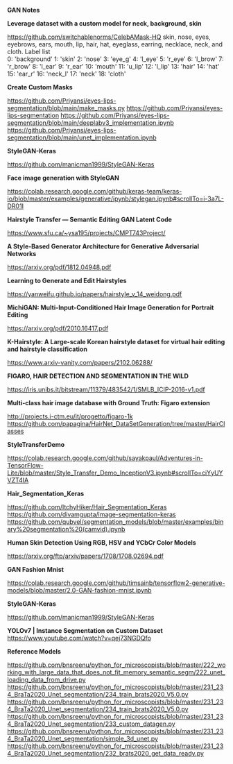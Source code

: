 
**GAN Notes**

**Leverage dataset with a custom model for neck, background, skin**

https://github.com/switchablenorms/CelebAMask-HQ
skin, nose, eyes, eyebrows, ears, mouth, lip, hair, hat, eyeglass, earring, necklace, neck, and cloth.
Label list        
0: 'background'    1: 'skin'    2: 'nose'  3: 'eye_g'    4: 'l_eye'    5: 'r_eye'    6: 'l_brow'    7: 'r_brow'    8: 'l_ear'    9: 'r_ear'    10: 'mouth'    11: 'u_lip'   12: 'l_lip'    13: 'hair'    14: 'hat'    15: 'ear_r'    16: 'neck_l'    17: 'neck'   18: 'cloth'    

**Create Custom Masks**

https://github.com/Priyansi/eyes-lips-segmentation/blob/main/make_masks.py
https://github.com/Priyansi/eyes-lips-segmentation
https://github.com/Priyansi/eyes-lips-segmentation/blob/main/deeplabv3_implementation.ipynb
https://github.com/Priyansi/eyes-lips-segmentation/blob/main/unet_implementation.ipynb


**StyleGAN-Keras**

https://github.com/manicman1999/StyleGAN-Keras

**Face image generation with StyleGAN**

https://colab.research.google.com/github/keras-team/keras-io/blob/master/examples/generative/ipynb/stylegan.ipynb#scrollTo=i-3a7L-DR01I

**Hairstyle Transfer — Semantic Editing GAN Latent Code**

https://www.sfu.ca/~ysa195/projects/CMPT743Project/

**A Style-Based Generator Architecture for Generative Adversarial Networks**

https://arxiv.org/pdf/1812.04948.pdf

**Learning to Generate and Edit Hairstyles**

https://yanweifu.github.io/papers/hairstyle_v_14_weidong.pdf

**MichiGAN: Multi-Input-Conditioned Hair Image Generation for Portrait Editing**

https://arxiv.org/pdf/2010.16417.pdf

**K-Hairstyle: A Large-scale Korean hairstyle dataset for virtual hair editing and hairstyle classification**

https://www.arxiv-vanity.com/papers/2102.06288/

**FIGARO, HAIR DETECTION AND SEGMENTATION IN THE WILD**

https://iris.unibs.it/bitstream/11379/483542/1/SMLB_ICIP-2016-v1.pdf

**Multi-class hair image database with Ground Truth: Figaro extension**

http://projects.i-ctm.eu/it/progetto/figaro-1k
https://github.com/papagina/HairNet_DataSetGeneration/tree/master/HairClasses


**StyleTransferDemo**

https://colab.research.google.com/github/sayakpaul/Adventures-in-TensorFlow-Lite/blob/master/Style_Transfer_Demo_InceptionV3.ipynb#scrollTo=ciYyUYVZT4IA


**Hair_Segmentation_Keras**

https://github.com/ItchyHiker/Hair_Segmentation_Keras
https://github.com/divamgupta/image-segmentation-keras
https://github.com/qubvel/segmentation_models/blob/master/examples/binary%20segmentation%20(camvid).ipynb


**Human Skin Detection Using RGB, HSV and YCbCr Color Models**

https://arxiv.org/ftp/arxiv/papers/1708/1708.02694.pdf

**GAN Fashion Mnist**

https://colab.research.google.com/github/timsainb/tensorflow2-generative-models/blob/master/2.0-GAN-fashion-mnist.ipynb

**StyleGAN-Keras**

https://github.com/manicman1999/StyleGAN-Keras


**YOLOv7 | Instance Segmentation on Custom Dataset**
https://www.youtube.com/watch?v=qej73NGDQfo


**Reference Models**

https://github.com/bnsreenu/python_for_microscopists/blob/master/222_working_with_large_data_that_does_not_fit_memory_semantic_segm/222_unet_loading_data_from_drive.py
https://github.com/bnsreenu/python_for_microscopists/blob/master/231_234_BraTa2020_Unet_segmentation/234_train_brats2020_V5.0.py
https://github.com/bnsreenu/python_for_microscopists/blob/master/231_234_BraTa2020_Unet_segmentation/234_train_brats2020_V5.0.py
https://github.com/bnsreenu/python_for_microscopists/blob/master/231_234_BraTa2020_Unet_segmentation/233_custom_datagen.py
https://github.com/bnsreenu/python_for_microscopists/blob/master/231_234_BraTa2020_Unet_segmentation/simple_3d_unet.py
https://github.com/bnsreenu/python_for_microscopists/blob/master/231_234_BraTa2020_Unet_segmentation/232_brats2020_get_data_ready.py


